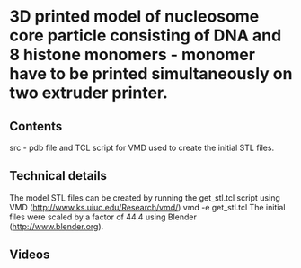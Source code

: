 3D printed model of nucleosome core particle consisting of DNA and 8 histone monomers - monomer have to be printed simultaneously on two extruder printer.
========

Contents
--------
src - pdb file and TCL script for VMD used to create the initial STL files.

Technical details
--------
The model STL files can be created by running the get_stl.tcl script using VMD (http://www.ks.uiuc.edu/Research/vmd/)
vmd -e get_stl.tcl
The initial files were scaled by a factor of 44.4 using Blender (http://www.blender.org).


Videos
------

